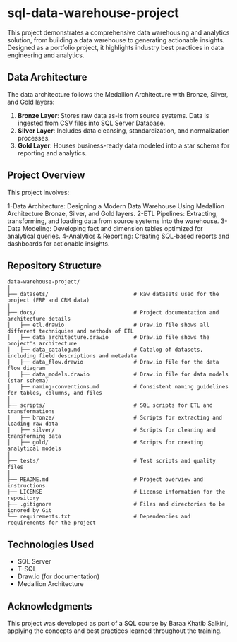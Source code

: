 # sql-data-warehouse-project

This project demonstrates a comprehensive data warehousing and analytics solution, from building a data warehouse to generating actionable insights. Designed as a portfolio project, it highlights industry best practices in data engineering and analytics.

## Data Architecture
The data architecture follows the Medallion Architecture with Bronze, Silver, and Gold layers:

1. **Bronze Layer**: Stores raw data as-is from source systems. Data is ingested from CSV files into SQL Server Database.
2. **Silver Layer**: Includes data cleansing, standardization, and normalization processes.
3. **Gold Layer**: Houses business-ready data modeled into a star schema for reporting and analytics.

## Project Overview
This project involves:

1-Data Architecture: Designing a Modern Data Warehouse Using Medallion Architecture Bronze, Silver, and Gold layers.
2-ETL Pipelines: Extracting, transforming, and loading data from source systems into the warehouse.
3-Data Modeling: Developing fact and dimension tables optimized for analytical queries.
4-Analytics & Reporting: Creating SQL-based reports and dashboards for actionable insights.

## Repository Structure
```
data-warehouse-project/
│
├── datasets/                           # Raw datasets used for the project (ERP and CRM data)
│
├── docs/                               # Project documentation and architecture details
│   ├── etl.drawio                      # Draw.io file shows all different techniquies and methods of ETL
│   ├── data_architecture.drawio        # Draw.io file shows the project's architecture
│   ├── data_catalog.md                 # Catalog of datasets, including field descriptions and metadata
│   ├── data_flow.drawio                # Draw.io file for the data flow diagram
│   ├── data_models.drawio              # Draw.io file for data models (star schema)
│   ├── naming-conventions.md           # Consistent naming guidelines for tables, columns, and files
│
├── scripts/                            # SQL scripts for ETL and transformations
│   ├── bronze/                         # Scripts for extracting and loading raw data
│   ├── silver/                         # Scripts for cleaning and transforming data
│   ├── gold/                           # Scripts for creating analytical models
│
├── tests/                              # Test scripts and quality files
│
├── README.md                           # Project overview and instructions
├── LICENSE                             # License information for the repository
├── .gitignore                          # Files and directories to be ignored by Git
└── requirements.txt                    # Dependencies and requirements for the project
```

## Technologies Used
- SQL Server
- T-SQL
- Draw.io (for documentation)
- Medallion Architecture

## Acknowledgments
This project was developed as part of a SQL course by Baraa Khatib Salkini, applying the concepts and best practices learned throughout the training.

